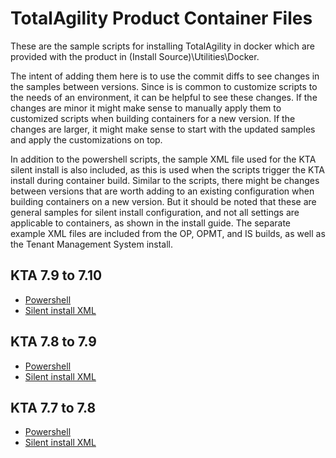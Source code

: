 # TotalAgility Product Container Files

These are the sample scripts for installing TotalAgility in docker which are provided with the product in (Install Source)\Utilities\Docker.  

The intent of adding them here is to use the commit diffs to see changes in the samples between versions.  Since is is common to customize scripts to the needs of an environment, it can be helpful to see these changes.  If the changes are minor it might make sense to manually apply them to customized scripts when building containers for a new version.  If the changes are larger, it might make sense to start with the updated samples and apply the customizations on top.

In addition to the powershell scripts, the sample XML file used for the KTA silent install is also included, as this is used when the scripts trigger the KTA install during container build.  Similar to the scripts, there might be changes between versions that are worth adding to an existing configuration when building containers on a new version.  But it should be noted that these are general samples for silent install configuration, and not all settings are applicable to containers, as shown in the install guide.  The separate example XML files are included from the OP, OPMT, and IS builds, as well as the Tenant Management System install.

## KTA 7.9 to 7.10

* [Powershell](https://github.com/smklancher/TotalAgilityProductContainerFiles/commit/dc6a4cf5bafc8cd83555e9962d581d3140662b66)
* [Silent install XML](https://github.com/smklancher/TotalAgilityProductContainerFiles/commit/dc6a4cf5bafc8cd83555e9962d581d3140662b66#diff-ee9b5fd13c68c3a5443589ebd31368737dd15c0c830192c095246692d3e35cba)

## KTA 7.8 to 7.9

* [Powershell](https://github.com/smklancher/TotalAgilityProductContainerFiles/commit/9e04b9e4fb75fb93a8ce8af1a21e61e93eb88d41)
* [Silent install XML](https://github.com/smklancher/TotalAgilityProductContainerFiles/commit/f8ed9a545b4aa9968ee0fd506f237b4df6feaee2)

## KTA 7.7 to 7.8

* [Powershell](https://github.com/smklancher/TotalAgilityProductContainerFiles/commit/98f37a23601911cc5713b9f76d72bd326dd63317)
* [Silent install XML](https://github.com/smklancher/TotalAgilityProductContainerFiles/commit/4eeb54e9c42249787a640a1ecefcfa5ece143efa)

